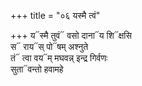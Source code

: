 +++
title = "०६ यस्मै त्वं"

+++
य᳓स्मै तुवं᳓ वसो दाना᳓य शि᳓क्षसि  
स᳓ राय᳓स् पो᳓षम् अश्नुते  
तं᳓ त्वा वय᳓म् मघवन्न् इन्द्र गिर्वणः  
सुता᳓वन्तो हवामहे